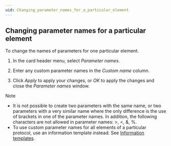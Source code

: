 ```yaml
---
uid: Changing_parameter_names_for_a_particular_element
---
```


## Changing parameter names for a particular element

To change the names of parameters for one particular element.

1. In the card header menu, select *Parameter names*.

2. Enter any custom parameter names in the *Custom name* column.

3. Click *Apply* to apply your changes, or *OK* to apply the changes and close the *Parameter names* window.

> [!NOTE]
> - It is not possible to create two parameters with the same name, or two parameters with a very similar name where the only difference is the use of brackets in one of the parameter names. In addition, the following characters are not allowed in parameter names: \>, \<, &, %.
> - To use custom parameter names for all elements of a particular protocol, use an information template instead. See [Information templates](../protocols/Information_templates.md).
>
